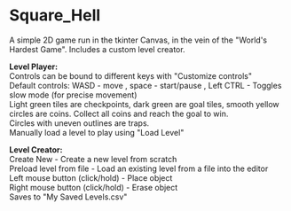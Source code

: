 # Square_Hell
A simple 2D game run in the tkinter Canvas, in the vein of the "World's Hardest Game". Includes a custom level creator.

**Level Player:**  
Controls can be bound to different keys with "Customize controls"  
Default controls: WASD - move , space - start/pause , Left CTRL - Toggles slow mode (for precise movement)  
Light green tiles are checkpoints, dark green are goal tiles, smooth yellow circles are coins. Collect all coins and reach the goal to win.  
Circles with uneven outlines are traps.  
Manually load a level to play using "Load Level"  

**Level Creator:**  
Create New - Create a new level from scratch  
Preload level from file - Load an existing level from a file into the editor  
Left mouse button (click/hold) - Place object  
Right mouse button (click/hold) - Erase object  
Saves to "My Saved Levels.csv"
